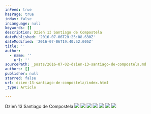 ```yaml
---
inFeed: true
hasPage: true
inNav: false
inLanguage: null
keywords: []
description: Dzień 13 Santiago de Compostela
datePublished: '2016-07-06T20:25:08.630Z'
dateModified: '2016-07-06T19:40:52.005Z'
title: ''
author:
  - name: ''
    url: ''
sourcePath: _posts/2016-07-02-dzien-13-santiago-de-compostela.md
authors: []
publisher: null
starred: false
url: dzien-13-santiago-de-compostela/index.html
_type: Article

---
```

Dzień 13 Santiago de Compostela
![](https://the-grid-user-content.s3-us-west-2.amazonaws.com/82aef296-dc50-4dc5-8f5a-070cd10fbf1f.jpg)
![](https://the-grid-user-content.s3-us-west-2.amazonaws.com/e77c1427-6ee0-48d0-a943-4dc91316c161.jpg)
![](https://the-grid-user-content.s3-us-west-2.amazonaws.com/21329601-4c1a-4f95-9d32-dfeb58c4b0b2.jpg)
![](https://the-grid-user-content.s3-us-west-2.amazonaws.com/8312f8d2-95d3-4a75-a7f8-adc63721e30b.jpg)
![](https://the-grid-user-content.s3-us-west-2.amazonaws.com/256a61f5-e252-4a74-9452-cdfcdc1815cb.jpg)
![](https://s3-us-west-2.amazonaws.com/the-grid-img/p/dcf646c778f9400982d9a0b791524d0b1085e005.jpg)
![](https://imgflo.herokuapp.com/graph/vahj1ThiexotieMo/927f71fe6b4d8549f5e96dfedaed9442/croprotate.jpg?cropheight=2816&cropwidth=2112&degrees=-270&input=https%3A%2F%2Fthe-grid-user-content.s3-us-west-2.amazonaws.com%2Ff6e446ec-c5aa-4c6a-bb54-6732816f871b.jpg&x=0&y=0)